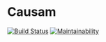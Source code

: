 Causam
===
[![Build Status](https://travis-ci.org/staminapw/causam.svg?branch=master)](https://travis-ci.org/staminapw/causam)
[![Maintainability](https://api.codeclimate.com/v1/badges/67fda5c0218b88ad7fa0/maintainability)](https://codeclimate.com/github/staminapw/causam/maintainability)
